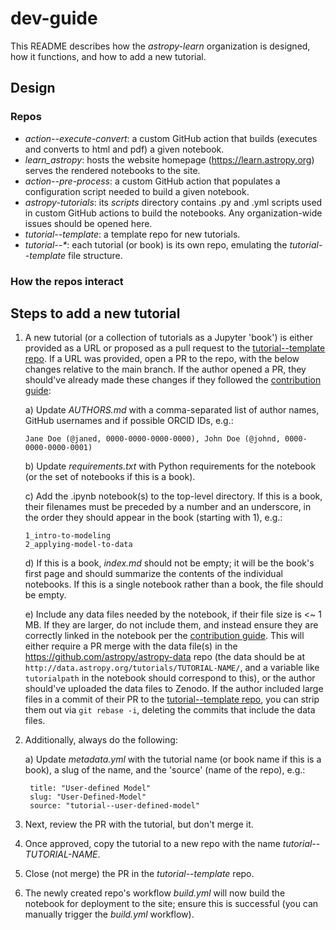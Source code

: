 # dev-guide

This README describes how the _astropy-learn_ organization is designed, how it functions, and how to add a new tutorial.

## Design
### Repos
- _action--execute-convert_: a custom GitHub action that builds (executes and converts to html and pdf) a given notebook.
- _learn_astropy_: hosts the website homepage (https://learn.astropy.org) serves the rendered notebooks to the site.
- _action--pre-process_: a custom GitHub action that populates a configuration script needed to build a given notebook.
- _astropy-tutorials_: its _scripts_ directory contains .py and .yml scripts used in custom GitHub actions to build the notebooks. Any organization-wide issues should be opened here.
- _tutorial--template_: a template repo for new tutorials. 
- _tutorial--*_: each tutorial (or book) is its own repo, emulating the _tutorial--template_ file structure. 

### How the repos interact

## Steps to add a new tutorial
1) A new tutorial (or a collection of tutorials as a Jupyter 'book') is either provided as a URL or proposed as a pull request to the [tutorial--template repo](https://github.com/astropy-learn/tutorial--template). If a URL was provided, open a PR to the repo, with the below changes relative to the main branch. If the author opened a PR, they should've already made these changes if they followed the [contribution guide](https://learn.astropy.org/contributing/):

   a)  Update _AUTHORS.md_ with a comma-separated list of author names, GitHub usernames and if possible ORCID IDs, e.g.:
     ```
     Jane Doe (@janed, 0000-0000-0000-0000), John Doe (@johnd, 0000-0000-0000-0001)
     ```

   b)  Update _requirements.txt_ with Python requirements for the notebook (or the set of notebooks if this is a book).
   
   c)  Add the .ipynb notebook(s) to the top-level directory. If this is a book, their filenames must be preceded by a number and an underscore, in the order they should appear in the book (starting with 1), e.g.:
     ```
     1_intro-to-modeling
     2_applying-model-to-data
     ```
     
   d)  If this is a book, _index.md_ should not be empty; it will be the book's first page and should summarize the contents of the individual notebooks. If this is a single notebook rather than a book, the file should be empty.

   e)  Include any data files needed by the notebook, if their file size is <~ 1 MB. If they are larger, do not include them, and instead ensure they are correctly linked in the notebook per the [contribution guide](https://learn.astropy.org/contributing/). This will either require a PR merge with the data file(s) in the https://github.com/astropy/astropy-data repo (the data should be at `http://data.astropy.org/tutorials/TUTORIAL-NAME/`, and a variable like `tutorialpath` in the notebook should correspond to this), or the author should've uploaded the data files to Zenodo. If the author included large files in a commit of their PR to the [tutorial--template repo](https://github.com/astropy-learn/tutorial--template), you can strip them out via `git rebase -i`, deleting the commits that include the data files.

2) Additionally, always do the following:

   a)  Update _metadata.yml_ with the tutorial name (or book name if this is a book), a slug of the name, and the 'source' (name of the repo), e.g.:
     ```
      title: "User-defined Model"
      slug: "User-Defined-Model"
      source: "tutorial--user-defined-model"
     ```
   
3) Next, review the PR with the tutorial, but don't merge it.
   
4) Once approved, copy the tutorial to a new repo with the name _tutorial--TUTORIAL-NAME_.
   
5) Close (not merge) the PR in the _tutorial--template_ repo.

6) The newly created repo's workflow _build.yml_ will now build the notebook for deployment to the site; ensure this is successful (you can manually trigger the _build.yml_ workflow). 
